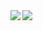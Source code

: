 
<!-- 
# GitHub Stats
![GitHub stats](https://github-readme-stats.vercel.app/api?username=SumiReCord&count_private=true&show_icons=true&theme=merko)

# Top Langs
![Top Langs](https://github-readme-stats.vercel.app/api/top-langs/?username=SumiReCord)

# Others
<img src="https://img.shields.io/badge/-GitHub-181717.svg?logo=github&style=flat">
<img src="https://img.shields.io/badge/-Raspberry%20Pi-C51A4A.svg?logo=raspberry-pi&style=flat">
-->

<a href="https://github.com/anuraghazra/github-readme-stats">
  <img align="left" src="https://github-readme-stats.vercel.app/api?username=SumiReCord&count_private=true&show_icons=true&theme=merko" />
</a>
<a href="https://github.com/anuraghazra/github-readme-stats">
  <img align="left" src="https://github-readme-stats.vercel.app/api/top-langs/?username=SumiReCord&theme=dracula" />
</a>


